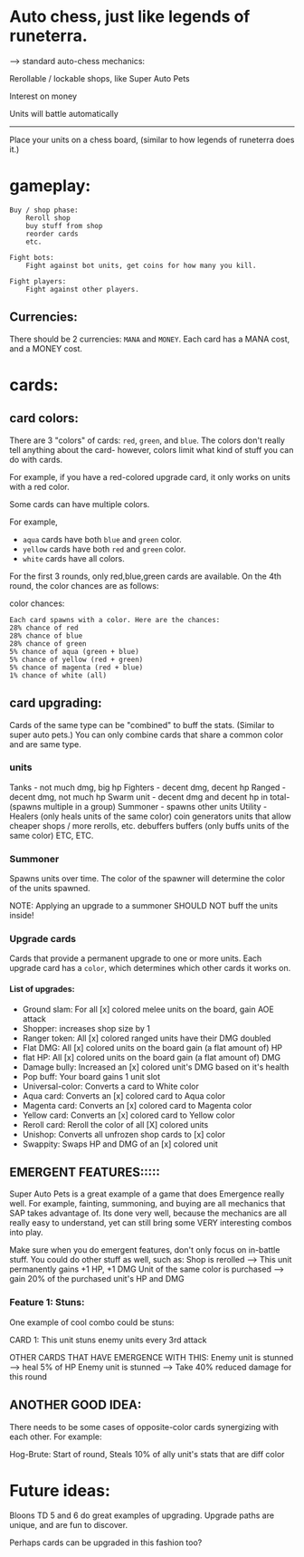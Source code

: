 


# Auto chess, just like legends of runeterra.


--> standard auto-chess mechanics:

Rerollable / lockable shops, like Super Auto Pets

Interest on money

Units will battle automatically

----------------------------------------------------------------------------
Place your units on a chess board, (similar to how legends of runeterra does it.)



# gameplay:
```
Buy / shop phase:
    Reroll shop
    buy stuff from shop
    reorder cards
    etc.

Fight bots:
    Fight against bot units, get coins for how many you kill.

Fight players:
    Fight against other players.
```

## Currencies:
There should be 2 currencies:
`MANA` and `MONEY`.
Each card has a MANA cost, and a MONEY cost.



# cards:

## card colors:
There are 3 "colors" of cards:
`red`, `green`, and `blue`.
The colors don't really tell anything about the card- however, colors
limit what kind of stuff you can do with cards.

For example, if you have a red-colored upgrade card, it only works on units
with a red color.

Some cards can have multiple colors. 

For example, 
- `aqua` cards have both `blue` and `green` color.
- `yellow` cards have both `red` and `green` color.
- `white` cards have all colors.


For the first 3 rounds, only red,blue,green cards are available.
On the 4th round, the color chances are as follows:

color chances:
```
Each card spawns with a color. Here are the chances:
28% chance of red
28% chance of blue
28% chance of green
5% chance of aqua (green + blue)
5% chance of yellow (red + green)
5% chance of magenta (red + blue)
1% chance of white (all)
```




## card upgrading:
Cards of the same type can be "combined" to buff the stats. 
(Similar to super auto pets.)
You can only combine cards that share a common color and are same type.



### units
Tanks - not much dmg, big hp
Fighters - decent dmg, decent hp
Ranged - decent dmg, not much hp
Swarm unit - decent dmg and decent hp in total- (spawns multiple in a group)
Summoner - spawns other units
Utility -
    Healers (only heals units of the same color)
    coin generators
    units that allow cheaper shops / more rerolls, etc.
    debuffers
    buffers  (only buffs units of the same color)
    ETC, ETC.


### Summoner  
Spawns units over time.
The color of the spawner will determine the color of the units spawned.

NOTE: Applying an upgrade to a summoner SHOULD NOT buff the units inside!



### Upgrade cards
Cards that provide a permanent upgrade to one or more units.
Each upgrade card has a `color`, which determines which other cards it works on.

#### List of upgrades:
- Ground slam: For all [x] colored melee units on the board, gain AOE attack
- Shopper: increases shop size by 1
- Ranger token: All [x] colored ranged units have their DMG doubled
- Flat DMG: All [x] colored units on the board gain (a flat amount of) HP
- flat HP: All [x] colored units on the board gain (a flat amount of) DMG
- Damage bully: Increased an [x] colored unit's DMG based on it's health
- Pop buff: Your board gains 1 unit slot
- Universal-color: Converts a card to White color
- Aqua card: Converts an [x] colored card to Aqua color
- Magenta card: Converts an [x] colored card to Magenta color
- Yellow card: Converts an [x] colored card to Yellow color
- Reroll card: Reroll the color of all [X] colored units
- Unishop: Converts all unfrozen shop cards to [x] color
- Swappity: Swaps HP and DMG of an [x] colored unit



## EMERGENT FEATURES:::::
Super Auto Pets is a great example of a game that does Emergence really well.
For example, fainting, summoning, and buying are all mechanics that SAP
takes advantage of.
Its done very well, because the mechanics are all really easy to understand,
yet can still bring some VERY interesting combos into play.

Make sure when you do emergent features, don't only focus on in-battle stuff.
You could do other stuff as well, such as:
Shop is rerolled --> This unit permanently gains +1 HP, +1 DMG
Unit of the same color is purchased --> gain 20% of the purchased unit's HP and DMG





### Feature 1: Stuns:
One example of cool combo could be stuns:

CARD 1:
This unit stuns enemy units every 3rd attack

OTHER CARDS THAT HAVE EMERGENCE WITH THIS:
Enemy unit is stunned --> heal 5% of HP
Enemy unit is stunned --> Take 40% reduced damage for this round



## ANOTHER GOOD IDEA:
There needs to be some cases of opposite-color cards synergizing with each other.
For example:

Hog-Brute:
Start of round,
Steals 10% of ally unit's stats that are diff color









# Future ideas:

Bloons TD 5 and 6 do great examples of upgrading.
Upgrade paths are unique, and are fun to discover.

Perhaps cards can be upgraded in this fashion too?




